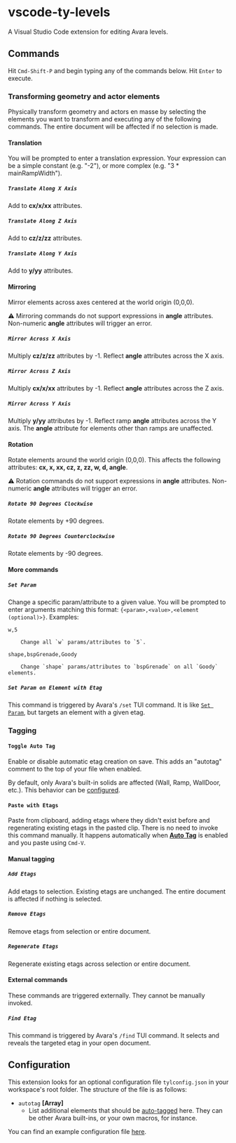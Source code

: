# vscode-ty-levels

A Visual Studio Code extension for editing Avara levels.

## Commands

Hit `Cmd-Shift-P` and begin typing any of the commands below. Hit `Enter` to execute.

### Transforming geometry and actor elements

Physically transform geometry and actors en masse by selecting the elements you want to transform and executing any of the following commands. The entire document will be affected if no selection is made.

#### Translation

You will be prompted to enter a translation expression. Your expression can be a simple constant (e.g. "-2"), or more complex (e.g. "3 * mainRampWidth").

##### `Translate Along X Axis`

Add to **cx/x/xx** attributes.

##### `Translate Along Z Axis`

Add to **cz/z/zz** attributes.

##### `Translate Along Y Axis`

Add to **y/yy** attributes.

#### Mirroring

Mirror elements across axes centered at the world origin (0,0,0).

⚠️ Mirroring commands do not support expressions in **angle** attributes. Non-numeric **angle** attributes will trigger an error.

##### `Mirror Across X Axis`

Multiply **cz/z/zz** attributes by -1. Reflect **angle** attributes across the X axis.

##### `Mirror Across Z Axis`

Multiply **cx/x/xx** attributes by -1. Reflect **angle** attributes across the Z axis.

##### `Mirror Across Y Axis`

Multiply **y/yy** attributes by -1. Reflect ramp **angle** attributes across the Y axis. The **angle** attribute for elements other than ramps are unaffected.

#### Rotation

Rotate elements around the world origin (0,0,0). This affects the following attributes: **cx, x, xx, cz, z, zz, w, d, angle**.

⚠️ Rotation commands do not support expressions in **angle** attributes. Non-numeric **angle** attributes will trigger an error.

##### `Rotate 90 Degrees Clockwise`

Rotate elements by +90 degrees. 

##### `Rotate 90 Degrees Counterclockwise`

Rotate elements by -90 degrees.

#### More commands

##### `Set Param`

Change a specific param/attribute to a given value. You will be prompted to enter arguments matching this format: `{<param>,<value>,<element (optional)>}`. Examples:

    w,5
    
        Change all `w` params/attributes to `5`.

    shape,bspGrenade,Goody

        Change `shape` params/attributes to `bspGrenade` on all `Goody` elements.

##### `Set Param on Element with Etag`

This command is triggered by Avara's `/set` TUI command. It is like [`Set Param`](#set-param), but targets an element with a given etag.

### Tagging

#### `Toggle Auto Tag`

Enable or disable automatic etag creation on save. This adds an "autotag" comment to the top of your file when enabled.

By default, only Avara's built-in solids are affected (Wall, Ramp, WallDoor, etc.). This behavior can be [configured](#configuration).

#### `Paste with Etags`

Paste from clipboard, adding etags where they didn't exist before and regenerating existing etags in the pasted clip. There is no need to invoke this command manually. It happens automatically when **[Auto Tag](#toggle-auto-tag)** is enabled and you paste using `Cmd-V`.

#### Manual tagging

##### `Add Etags`

Add etags to selection. Existing etags are unchanged. The entire document is affected if nothing is selected.

##### `Remove Etags`

Remove etags from selection or entire document.

##### `Regenerate Etags`

Regenerate existing etags across selection or entire document.

#### External commands

These commands are triggered externally. They cannot be manually invoked.

##### `Find Etag`

This command is triggered by Avara's `/find` TUI command. It selects and reveals the targeted etag in your open document.

## Configuration

This extension looks for an optional configuration file `tylconfig.json` in your workspace's root folder. The structure of the file is as follows:

- `autotag` **[Array]**
    - List additional elements that should be [auto-tagged](#toggle-auto-tag) here. They can be other Avara built-ins, or your own macros, for instance.

You can find an example configuration file [here](./examples/tylconfig.json).